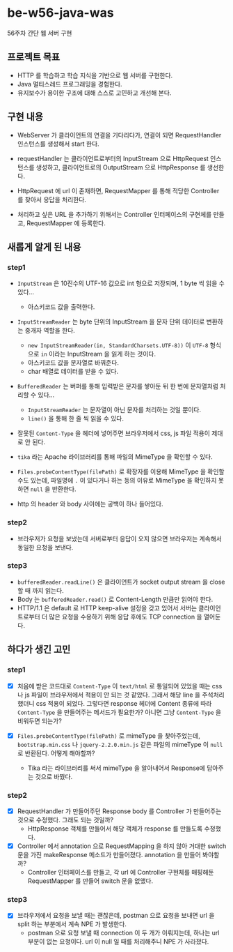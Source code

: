 # be-w56-java-was
56주차 간단 웹 서버 구현



## 프로젝트 목표

- HTTP 를 학습하고 학습 지식을 기반으로 웹 서버를 구현한다.
- Java 멀티스레드 프로그래밍을 경험한다.
- 유지보수가 용이한 구조에 대해 스스로 고민하고 개선해 본다.



## 구현 내용

- WebServer 가 클라이언트의 연결을 기다리다가, 연결이 되면 RequestHandler 인스턴스를 생성해서 start 한다.
- requestHandler 는 클라이언트로부터의 InputStream 으로 HttpRequest 인스턴스를 생성하고, 클라이언트로의 OutputStream 으로 HttpResponse 를 생선한다.
- HttpRequest 에 url 이 존재하면, RequestMapper 를 통해 적당한 Controller 를 찾아서 응답을 처리한다.



- 처리하고 싶은 URL 을 추가하기 위해서는  Controller 인터페이스의 구현체를 만들고, RequestMapper 에 등록한다.



## 새롭게 알게 된 내용

### step1

- `InputStream` 은 10진수의 UTF-16 값으로 int 형으로 저장되며, 1 byte 씩 읽을 수 있다...
  - 아스키코드 값을 출력한다.
- `InputStreamReader` 는 byte 단위의 InputStream 을 문자 단위 데이터로 변환하는 중개자 역할을 한다.
  - `new InputStreamReader(in, StandardCharsets.UTF-8))` 이 `UTF-8` 형식으로 `in` 이라는 InputStream 을 읽게 하는 것이다.
  - 아스키코드 값을 문자열로 바꿔준다.
  -  char 배열로 데이터를 받을 수 있다.
- `BufferedReader` 는 버퍼를 통해 입력받은 문자를 쌓아둔 뒤 한 번에 문자열처럼 처리할 수 있다...
  - `InputStreamReader` 는 문자열이 아닌 문자를 처리하는 것일 뿐이다.
  - `line()` 을 통해 한 줄 씩 읽을 수 있다.



- 잘못된 `Content-Type` 을 헤더에 넣어주면 브라우저에서 css, js 파일 적용이 제대로 안 된다.
- `tika` 라는 Apache 라이브러리를 통해 파일의 MimeType 을 확인할 수 있다.
- `Files.probeContentType(filePath)` 로 확장자를 이용해 MimeType 을 확인할 수도 있는데, 파일명에 `.` 이 있다거나 하는 등의 이유로 MimeType 을 확인하지 못하면 `null` 을 반환한다.  



- http 의 header 와 body 사이에는 공백이 하나 들어있다.

  

### step2

- 브라우저가 요청을 보냈는데 서버로부터 응답이 오지 않으면 브라우저는 계속해서 동일한 요청을 보낸다.

  

### step3

- `bufferedReader.readLine()` 은 클라이언트가 socket output stream 을 close 할 때 까지 읽는다.
- Body 는 `bufferedReader.read()` 로 Content-Length 만큼만 읽어야 한다.
- HTTP/1.1 은 default 로 HTTP keep-alive 설정을 갖고 있어서 서버는 클라이언트로부터 더 많은 요청을 수용하기 위해 응답 후에도 TCP connection 을 열어둔다.





## 하다가 생긴 고민

### step1

- [x] 처음에 받은 코드대로 `Content-Type` 이 `text/html` 로 통일되어 있었을 때는 css 나 js 파일이 브라우저에서 적용이 안 되는 것 같았다. 그래서 해당 line 을 주석처리했더니 css 적용이 되었다. 그렇다면 response 헤더에 Content 종류에 따라 `Content-Type` 을 만들어주는 메서드가 필요한가? 아니면 그냥 `Content-Type` 을 비워두면 되는가?

- [x] `Files.probeContentType(filePath)` 로 mimeType 을 찾아주었는데, `bootstrap.min.css` 나 `jquery-2.2.0.min.js`  같은 파일의 mimeType 이 `null` 로 반환된다. 어떻게 해야할까?

  - Tika 라는 라이브러리를 써서 mimeType 을 알아내어서 Response에 담아주는 것으로 바꿨다.

  

### step2

- [x] RequestHandler 가 만들어주던 Response body 를 Controller 가 만들어주는 것으로 수정했다. 그래도 되는 것일까?
  - HttpResponse 객체를 만들어서 해당 객체가 response 를 만들도록 수정했다.
- [x] Controller 에서 annotation 으로 RequestMapping 을 하지 않아 거대한 switch 문을 가진 makeResponse 메소드가 만들어졌다. annotation 을 만들어 봐야할까?
  - Controller 인터페이스를 만들고, 각 url 에 Controller 구현체를 매핑해둔 RequestMapper 를 만들어 switch 문을 없앴다.



### step3 

- [x] 브라우저에서 요청을 보낼 때는 괜찮은데, postman 으로 요청을 보내면 url 을 split 하는 부분에서 계속 NPE 가 발생한다.
  - postman 으로 요청 보낼 때 connection 이 두 개가 이뤄지는데, 하나는 url 부분이 없는 요청이다. url 이 null 일 때를 처리해주니 NPE 가 사라졌다.
